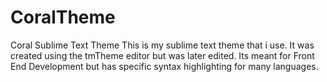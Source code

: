 CoralTheme
==========

Coral Sublime Text Theme
This is my sublime text theme that i use.
It was created using the tmTheme editor but was later edited.
Its meant for Front End Development but has specific syntax highlighting for many languages.

